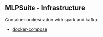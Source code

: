## MLPSuite - Infrastructure
Container orchestration with spark and kafka.

- [docker-compose](docker-compose)